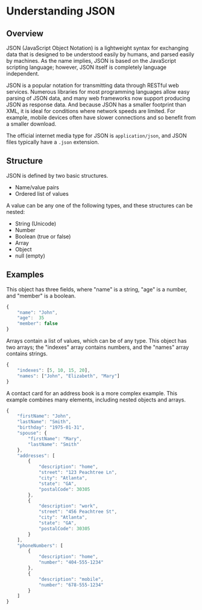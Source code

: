 # Understanding JSON

## Overview

JSON (JavaScript Object Notation) is a lightweight syntax for exchanging data that is designed to be understood easily by humans, and parsed easily by machines. As the name implies, JSON is based on the JavaScript scripting language; however, JSON itself is completely language independent.

JSON is a popular notation for transmitting data through RESTful web services. Numerous libraries for most programming languages allow easy parsing of JSON data, and many web frameworks now support producing JSON as response data. And because JSON has a smaller footprint than XML, it is ideal for conditions where network speeds are limited. For example, mobile devices often have slower connections and so benefit from a smaller download.

The official internet media type for JSON is `application/json`, and JSON files typically have a `.json` extension.


## Structure

JSON is defined by two basic structures. 

 - Name/value pairs
 - Ordered list of values

A value can be any one of the following types, and these structures can be nested:

 - String (Unicode)
 - Number
 - Boolean (true or false)
 - Array
 - Object
 - null (empty)


## Examples

This object has three fields, where "name" is a string, "age" is a number, and "member" is a boolean.

```javascript
{
    "name": "John",
    "age":  35
    "member": false
}
```

Arrays contain a list of values, which can be of any type. This object has two arrays; the "indexes" array contains numbers, and the "names" array contains strings.

```javascript
{
    "indexes": [5, 10, 15, 20],
    "names": ["John", "Elizabeth", "Mary"]
}
```

A contact card for an address book is a more complex example. This example combines many elements, including nested objects and arrays.

```javascript
{
    "firstName": "John",
    "lastName": "Smith",
    "birthday": "1975-01-31",
    "spouse": {
        "firstName": "Mary",
        "lastName": "Smith"
    },
    "addresses": [
        {
            "description": "home",
            "street": "123 Peachtree Ln",
            "city": "Atlanta",
            "state": "GA",
            "postalCode": 30305
        },
        {
            "description": "work",
            "street": "456 Peachtree St",
            "city": "Atlanta",
            "state": "GA",
            "postalCode": 30305
        }
    ],
    "phoneNumbers": [
        {
            "description": "home",
            "number": "404-555-1234"
        },
        {
            "description": "mobile",
            "number": "678-555-1234"
        }
    ]
}
```